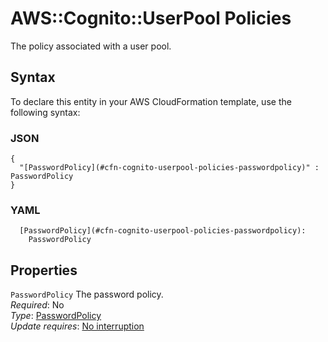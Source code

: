 # AWS::Cognito::UserPool Policies<a name="aws-properties-cognito-userpool-policies"></a>

The policy associated with a user pool\.

## Syntax<a name="aws-properties-cognito-userpool-policies-syntax"></a>

To declare this entity in your AWS CloudFormation template, use the following syntax:

### JSON<a name="aws-properties-cognito-userpool-policies-syntax.json"></a>

```
{
  "[PasswordPolicy](#cfn-cognito-userpool-policies-passwordpolicy)" : PasswordPolicy
}
```

### YAML<a name="aws-properties-cognito-userpool-policies-syntax.yaml"></a>

```
  [PasswordPolicy](#cfn-cognito-userpool-policies-passwordpolicy): 
    PasswordPolicy
```

## Properties<a name="aws-properties-cognito-userpool-policies-properties"></a>

`PasswordPolicy`  <a name="cfn-cognito-userpool-policies-passwordpolicy"></a>
The password policy\.  
*Required*: No  
*Type*: [PasswordPolicy](aws-properties-cognito-userpool-passwordpolicy.md)  
*Update requires*: [No interruption](https://docs.aws.amazon.com/AWSCloudFormation/latest/UserGuide/using-cfn-updating-stacks-update-behaviors.html#update-no-interrupt)